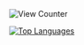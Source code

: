 <img src="https://komarev.com/ghpvc/?username=gav06&style=flat-square" alt="View Counter"/>

[![Top Languages](https://github-readme-stats-three-rho-34.vercel.app/api/top-langs/?username=Gav06&layout=compact&langs_count=8)](https://github.com/anuraghazra/github-readme-stats)
